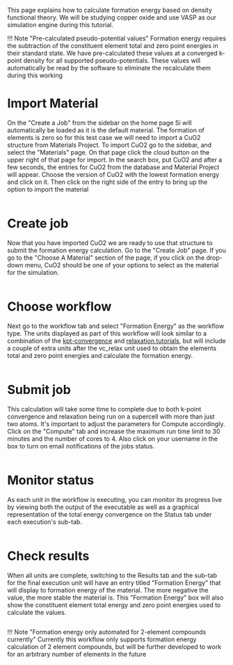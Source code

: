 <!-- TODO by MH -->

This page explains how to calculate formation energy based on density functional theory. We will be studying copper oxide and use VASP as our simulation engine during this tutorial.

!!! Note "Pre-calculated pseudo-potential values"
    Formation energy requires the subtraction of the constituent element total and zero point energies in their standard state.  We have pre-calculated these values at a converged k-point density for all supported pseudo-potentials.  These values will automatically be read by the software to eliminate the recalculate them during this working


# Import Material

On the "Create a Job" from the sidebar on the home page Si will automatically be loaded as it is the default material.  The formation of elements is zero so for this test case we will need to import a CuO2 structure from Materials Project.  To import CuO2 go to the sidebar, and select the "Materials" page.  On that page click the cloud button on the upper right of that page for import.  In the search box, put CuO2 and after a few seconds, the entries for CuO2 from the database and Material Project will appear.  Choose the version of CuO2 with the lowest formation energy and click on it.  Then click on the right side of the entry to bring up the option to import the material

<img data-gifffer="/images/ImportCuO2.gif" />

# Create job

Now that you have imported CuO2 we are ready to use that structure to submit the formation energy calculation.  Go to the "Create Job" page.  If you go to the "Choose A Material" section of the page, if you click on the drop-down menu, CuO2 should be one of your options to select as the material for the simulation.

<img data-gifffer="/images/CreateCuO2.gif" />

# Choose workflow

Next go to the workflow tab and select "Formation Energy" as the workflow type.  The units displayed as part of this workflow will look similar to a combination of the [kpt-convergence](kpt-convergence) and [relaxation tutorials](relaxation), but will include a couple of extra units after the vc_relax unit used to obtain the elements total and zero point energies and calculate the formation energy.

<img data-gifffer="/images/SetFormationEnergyWorkflow.gif" />

# Submit job

This calculation will take some time to complete due to both k-point convergence and relaxation being run on a supercell with more than just two atoms.  It's important to adjust the parameters for Compute accordingly.  Click on the "Compute" tab and increase the maximum run time limit to 30 minutes and the number of cores to 4.  Also click on your username in the box to turn on email notifications of the jobs status.

<img data-gifffer="/images/IncreaseComputeFormationE.gif" />

# Monitor status

As each unit in the workflow is executing, you can monitor its progress live by viewing both the output of the executable as well as a graphical representation of the total energy convergence on the Status tab under each execution's sub-tab.

<img data-gifffer="/images/FormationEnergyTrackResults.gif" />

# Check results

When all units are complete, switching to the Results tab and the sub-tab for the final execution unit will have an entry titled "Formation Energy" that will display to formation energy of the material.  The more negative the value, the more stable the material is.  This "Formation Energy" box will also show the constituent element total energy and zero point energies used to calculate the values.

<img data-gifffer="/images/FinalFormationEnergyDetails.gif" />

!!! Note "Formation energy only automated for 2-element compounds currently"
    Currently this workflow only supports formation energy calculation of 2 element compounds, but will be further developed to work for an arbitrary number of elements in the future